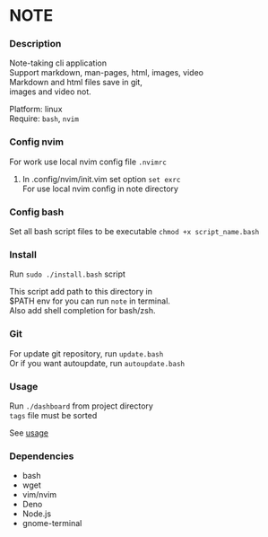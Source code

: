 # NOTE


### Description

Note-taking cli application  
Support markdown, man-pages, html, images, video  
Markdown and html files save in git,  
images and video not.  

Platform: linux  
Require: `bash`, `nvim`  


### Config nvim

For work use local nvim config file `.nvimrc`  

1.  In .config/nvim/init.vim set option `set exrc`  
    For use local nvim config in note directory  


### Config bash

Set all bash script files to be executable
`chmod +x script_name.bash`  


### Install

Run `sudo ./install.bash` script  

This script add path to this directory in  
$PATH env for you can run `note` in terminal.  
Also add shell completion for bash/zsh.  


### Git

For update git repository, run `update.bash`  
Or if you want autoupdate, run `autoupdate.bash`


### Usage

Run `./dashboard` from project directory  
`tags` file must be sorted  

See [usage](usage.md)  


### Dependencies

- bash
- wget
- vim/nvim
- Deno
- Node.js
- gnome-terminal
